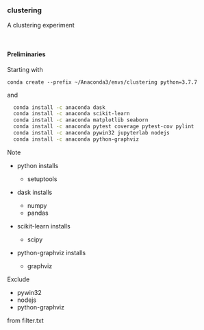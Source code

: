 ### clustering
A clustering experiment

<br>


#### Preliminaries

Starting with

`conda create --prefix ~/Anaconda3/envs/clustering python=3.7.7`

and

```bash
  conda install -c anaconda dask
  conda install -c anaconda scikit-learn
  conda install -c anaconda matplotlib seaborn
  conda install -c anaconda pytest coverage pytest-cov pylint
  conda install -c anaconda pywin32 jupyterlab nodejs
  conda install -c anaconda python-graphviz
```

Note

* python installs
  * setuptools

* dask installs
  * numpy
  * pandas

* scikit-learn installs
  * scipy
  
* python-graphviz installs
  * graphviz


Exclude

* pywin32
* nodejs
* python-graphviz

from filter.txt
